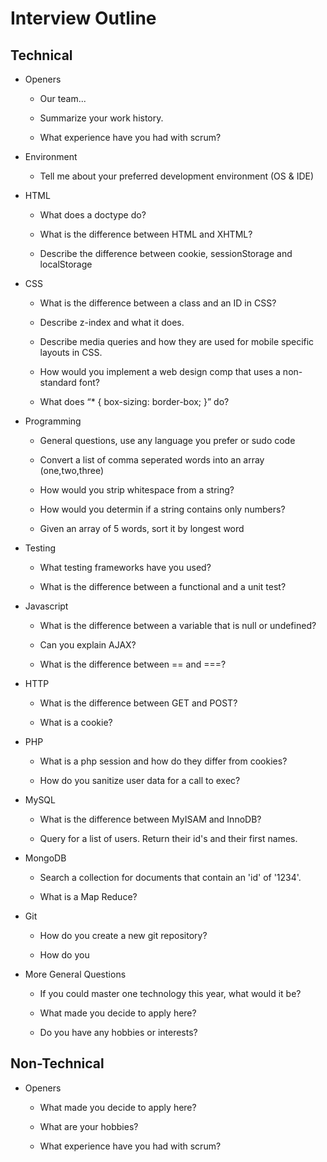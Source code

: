 # Interview Outline


## Technical

- Openers

	- Our team...

	- Summarize your work history.

	- What experience have you had with scrum?

- Environment

	- Tell me about your preferred development environment (OS & IDE)

- HTML

	- What does a doctype do?

	- What is the difference between HTML and XHTML?

	- Describe the difference between cookie, sessionStorage and localStorage

- CSS

	- What is the difference between a class and an ID in CSS?

	- Describe z-index and what it does.

	- Describe media queries and how they are used for mobile specific layouts in CSS.

	- How would you implement a web design comp that uses a non-standard font?

	- What does “* { box-sizing: border-box; }” do?

- Programming

	- General questions, use any language you prefer or sudo code

	- Convert a list of comma seperated words into an array (one,two,three)

	- How would you strip whitespace from a string?

	- How would you determin if a string contains only numbers?

	- Given an array of 5 words, sort it by longest word

- Testing

	- What testing frameworks have you used?

	- What is the difference between a functional and a unit test?

- Javascript

	- What is the difference between a variable that is null or undefined?

	- Can you explain AJAX?

	- What is the difference between == and ===?

- HTTP

	- What is the difference between GET and POST?

	- What is a cookie?

- PHP

	- What is a php session and how do they differ from cookies?

	- How do you sanitize user data for a call to exec?

- MySQL

	- What is the difference between MyISAM and InnoDB?

	- Query for a list of users.  Return their id's and their first names.

- MongoDB

	- Search a collection for documents that contain an 'id' of '1234'.

	- What is a Map Reduce?

- Git

   - How do you create a new git repository?

   - How do you 

- More General Questions

	- If you could master one technology this year, what would it be?

	- What made you decide to apply here?

	- Do you have any hobbies or interests?

## Non-Technical

- Openers

	- What made you decide to apply here?

	- What are your hobbies?

	- What experience have you had with scrum?